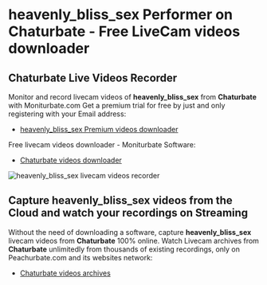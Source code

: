 # heavenly_bliss_sex Performer on Chaturbate - Free LiveCam videos downloader

## Chaturbate Live Videos Recorder

Monitor and record livecam videos of **heavenly_bliss_sex** from **Chaturbate** with Moniturbate.com
Get a premium trial for free by just and only registering with your Email address:
* [heavenly_bliss_sex Premium videos downloader](https://moniturbate.com/request-demo-licence-key.html)

Free livecam videos downloader - Moniturbate Software:
* [Chaturbate videos downloader](https://moniturbate.com/moniturbate-download-software.html)

![heavenly_bliss_sex livecam videos recorder](https://peachurnet.com/templates/moniturbate-software.png)


## Capture heavenly_bliss_sex videos from the Cloud and watch your recordings on Streaming

Without the need of downloading a software, capture **heavenly_bliss_sex** livecam videos from **Chaturbate** 100% online.
Watch Livecam archives from **Chaturbate** unlimitedly from thousands of existing recordings, only on Peachurbate.com and its websites network:
* [Chaturbate videos archives](https://peachurnet.com/)